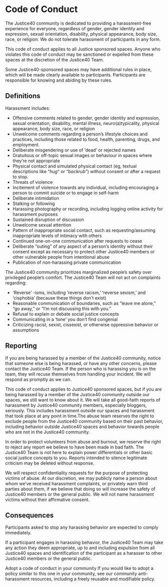 # Code of Conduct

The Justice40 community is dedicated to providing a harassment-free experience for everyone, regardless of gender, gender identity and expression, sexual orientation, disability, physical appearance, body size, race, or religion. We do not tolerate harassment of participants in any form.

This code of conduct applies to all Justice sponsored spaces. Anyone who violates this code of conduct may be sanctioned or expelled from these spaces at the discretion of the Justice40 Team.

Some Justice40-sponsored spaces may have additional rules in place, which will be made clearly available to participants. Participants are responsible for knowing and abiding by these rules.

## Definitions

Harassment includes:

- Offensive comments related to gender, gender identity and expression, sexual orientation, disability, mental illness, neuro(a)typicality, physical appearance, body size, race, or religion
- Unwelcome comments regarding a person’s lifestyle choices and practices, including those related to food, health, parenting, drugs, and employment.
- Deliberate misgendering or use of ‘dead’ or rejected names
- Gratuitous or off-topic sexual images or behaviour in spaces where they’re not appropriate
- Physical contact and simulated physical contact (eg, textual descriptions like “_hug_” or “_backrub_”) without consent or after a request to stop.
- Threats of violence
- Incitement of violence towards any individual, including encouraging a person to commit suicide or to engage in self-harm
- Deliberate intimidation
- Stalking or following
- Harassing photography or recording, including logging online activity for harassment purposes
- Sustained disruption of discussion
- Unwelcome sexual attention
- Pattern of inappropriate social contact, such as requesting/assuming inappropriate levels of intimacy with others
- Continued one-on-one communication after requests to cease
- Deliberate “outing” of any aspect of a person’s identity without their consent except as necessary to protect other Justice40 members or other vulnerable people from intentional abuse
- Publication of non-harassing private communication

The Justice40 community prioritizes marginalized people’s safety over privileged people’s comfort. The Justice40 Team will not act on complaints regarding:

- ‘Reverse’ -isms, including ‘reverse racism,’ ‘reverse sexism,’ and ‘cisphobia’ (because these things don’t exist)
- Reasonable communication of boundaries, such as “leave me alone,” “go away,” or “I’m not discussing this with you.”
- Refusal to explain or debate social justice concepts
- Communicating in a ‘tone’ you don’t find congenial
- Criticizing racist, sexist, cissexist, or otherwise oppressive behavior or assumptions

## Reporting

If you are being harassed by a member of the Justice40 community, notice that someone else is being harassed, or have any other concerns, please contact the Justice40 Team. If the person who is harassing you is on the team, they will recuse themselves from handling your incident. We will respond as promptly as we can.

This code of conduct applies to Justice40 sponsored spaces, but if you are being harassed by a member of the Justice40 community outside our spaces, we still want to know about it. We will take all good-faith reports of harassment by Justice40 community members, especially bloggers, seriously. This includes harassment outside our spaces and harassment that took place at any point in time.The abuse team reserves the right to exclude people from the Justice40 community based on their past behavior, including behavior outside Justice40 spaces and behavior towards people who are not in the Justice40 community.

In order to protect volunteers from abuse and burnout, we reserve the right to reject any report we believe to have been made in bad faith. The Justice40 Team is not here to explain power differentials or other basic social justice concepts to you. Reports intended to silence legitimate criticism may be deleted without response.

We will respect confidentiality requests for the purpose of protecting victims of abuse. At our discretion, we may publicly name a person about whom we’ve received harassment complaints, or privately warn third parties about them, if we believe that doing so will increase the safety of Justice40 members or the general public. We will not name harassment victims without their affirmative consent.

## Consequences

Participants asked to stop any harassing behavior are expected to comply immediately.

If a participant engages in harassing behavior, the Justice40 Team may take any action they deem appropriate, up to and including expulsion from all Justice40 spaces and identification of the participant as a harasser to other Justice40 members or the general public.

Adopt a code of conduct in your community
If you would like to adopt a policy similar to this one in your community, see our community anti-harassment resources, including a freely reusable and modifiable policy.
